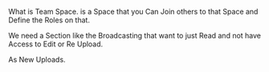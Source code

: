 
What is Team Space.
is a Space that you Can Join others to that Space and Define the Roles on that.


We need a Section like the Broadcasting that want to just Read and not have Access to Edit or Re Upload.

As New Uploads.